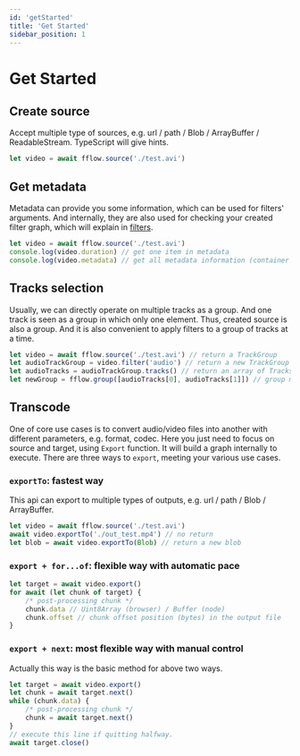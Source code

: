 ```yaml
---
id: 'getStarted'
title: 'Get Started'
sidebar_position: 1
---
```


# Get Started


## Create source
Accept multiple type of sources, e.g. url / path / Blob / ArrayBuffer / ReadableStream.
TypeScript will give hints.
```js
let video = await fflow.source('./test.avi')
```

## Get metadata
Metadata can provide you some information, which can be used for filters' arguments.
And internally, they are also used for checking your created filter graph, which will explain in [filters](#filters).
```js
let video = await fflow.source('./test.avi')
console.log(video.duration) // get one item in metadata
console.log(video.metadata) // get all metadata information (container + tracks)
```

## Tracks selection
Usually, we can directly operate on multiple tracks as a group.
And one track is seen as a group in which only one element.
Thus, created source is also a group.
And it is also convenient to apply filters to a group of tracks at a time.
```js
let video = await fflow.source('./test.avi') // return a TrackGroup
let audioTrackGroup = video.filter('audio') // return a new TrackGroup (contain only audio tracks)
let audioTracks = audioTrackGroup.tracks() // return an array of Tracks. (audio)
let newGroup = fflow.group([audioTracks[0], audioTracks[1]]) // group multiple tracks into one group
```

## Transcode
One of core use cases is to convert audio/video files into another with different parameters, e.g. format, codec. Here you just need to focus on source and target, using `Export` function.
It will build a graph internally to execute.
There are three ways to `export`, meeting your various use cases.

### `exportTo`: fastest way
This api can export to multiple types of outputs, e.g. url / path / Blob / ArrayBuffer.
```js
let video = await fflow.source('./test.avi')
await video.exportTo('./out_test.mp4') // no return
let blob = await video.exportTo(Blob) // return a new blob
```
### `export + for...of`: flexible way with automatic pace
```js
let target = await video.export()
for await (let chunk of target) {
    /* post-processing chunk */
    chunk.data // Uint8Array (browser) / Buffer (node)
    chunk.offset // chunk offset position (bytes) in the output file
}
```
### `export + next`: most flexible way with manual control
Actually this way is the basic method for above two ways.
```js
let target = await video.export()
let chunk = await target.next()
while (chunk.data) {
    /* post-processing chunk */
    chunk = await target.next()
}
// execute this line if quitting halfway.
await target.close()
```
